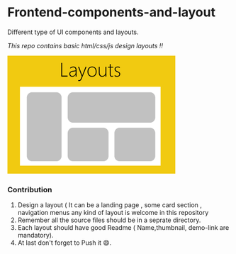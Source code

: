 # Frontend-components-and-layout
Different type of UI  components and layouts.


*This repo contains basic html/css/js design layouts !!*

![layouts](https://github.com/Easyvipin/Frontend-components-and-layout/blob/master/Layouts-1%20(1).png)

### Contribution
1. Design a layout ( It can be a landing page , some card section , navigation menus any kind of layout is welcome in this repository
2. Remember all the source files should be in a seprate directory.
3. Each layout should have good Readme ( Name,thumbnail, demo-link are mandatory).
3. At last don't forget to Push it :smile:.



